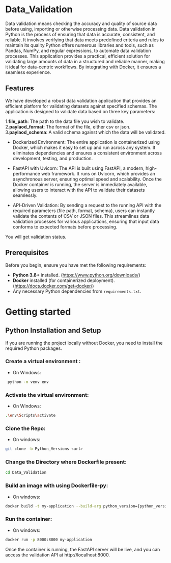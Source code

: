 # Data_Validation
  Data validation means checking the accuracy and quality of source data before using, importing or otherwise processing data. Data validation in Python is the process of ensuring that data is accurate, consistent, and reliable. It involves verifying that data meets predefined criteria and rules to maintain its quality.Python offers numerous libraries and tools, such as Pandas, NumPy, and regular expressions, to automate data validation processes.
  This application provides a practical, efficient solution for validating large amounts of data in a structured and reliable manner, making it ideal for data-centric workflows. By integrating with Docker, it ensures a seamless experience.

## Features
We have developed a robust data validation application that provides an efficient platform for validating datasets against specified schemas. The application is designed to validate data based on three key parameters:

1.**file_path**: The path to the data file you wish to validate. <br/>
2.**paylaod_format**: The format of the file, either csv or json. <br/>
3.**paylaod_schema**: A valid schema against which the data will be validated.

- Dockerized Environment: The entire application is containerized using Docker, which makes it easy to set up and run across any system. It eliminates dependencies and ensures a consistent environment across development, testing, and production.

- FastAPI with Uvicorn: The API is built using FastAPI, a modern, high-performance web framework. It runs on Uvicorn, which provides an asynchronous server, ensuring optimal speed and scalability. Once the Docker container is running, the server is immediately available, allowing users to interact with the API to validate their datasets seamlessly.

- API-Driven Validation: By sending a request to the running API with the required parameters (file path, format, schema), users can instantly validate the contents of CSV or JSON files. This streamlines data validation processes for various applications, ensuring that input data conforms to expected formats before processing.

You will get validation status.

## Prerequisites

Before you begin, ensure you have met the following requirements:

- **Python 3.8+** installed. (https://www.python.org/downloads/)
- **Docker** installed (for containerized deployment). (https://docs.docker.com/get-docker/)
- Any necessary Python dependencies from `requirements.txt`.

# Getting started
## Python Installation and Setup
If you are running the project locally without Docker, you need to install the required Python packages.
### Create a virtual environment :
- On Windows:
``` bash
 python -m venv env
```

### Activate the virtual environment:
- On Windows:
``` bash
.\env\Scripts\activate
```

### Clone the Repo:
- On windows:
``` bash
git clone -b Python_Versions <url>
```

### Change the Directory where Dockerfile present:
``` bash
cd Data_Validation
```

### Build an image with using Dockerfile-py:
- On windows:
``` bash
docker build -t my-application --build-arg python_version={python_version} -f Dockerfile-py .
```

### Run the container:
- On windows:
``` bash
docker run -p 8000:8000 my-application
```
Once the container is running, the FastAPI server will be live, and you can access the validation API at http://localhost:8000.


